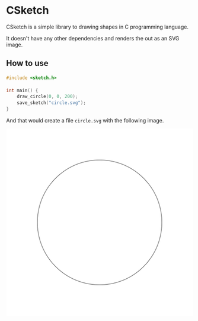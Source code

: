 # CSketch

CSketch is a simple library to drawing shapes in C programming language.

It doesn't have any other dependencies and renders the out as an SVG image.

## How to use

```c title="circle.c"
#include <sketch.h>

int main() {
    draw_circle(0, 0, 200);
    save_sketch("circle.svg");
}
```

And that would create a file `circle.svg` with the following image.

<img class="sketch" src="images/circle.svg" alt="circles.svg">
